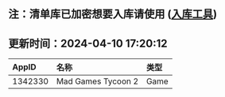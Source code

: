 ## 注：清单库已加密想要入库请使用 ([入库工具](https://github.com/BlankTMing/ManifestAutoUpdate/releases))

## 更新时间：2024-04-10 17:20:12
| AppID | 名称 | 类型  |
| :-------------------- | :----------------------------- | :----------- |
| 1342330 | Mad Games Tycoon 2| Game |

